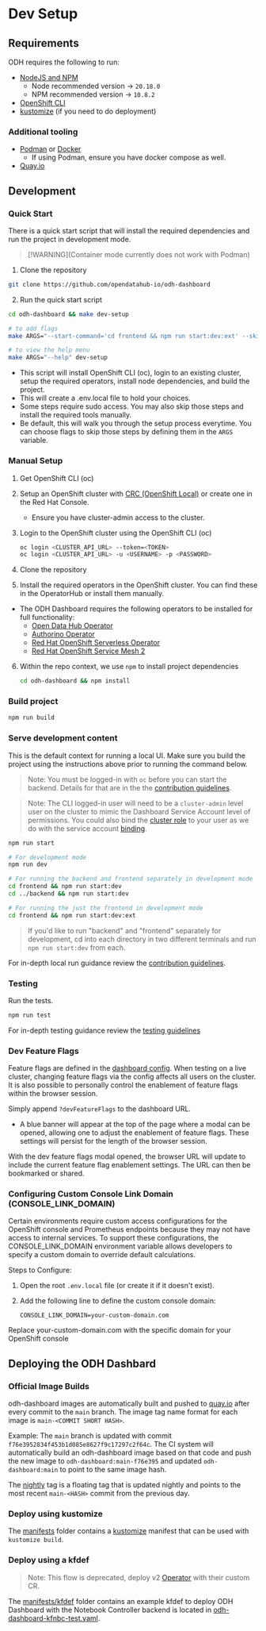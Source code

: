 # Dev Setup

## Requirements

ODH requires the following to run:

- [NodeJS and NPM](https://nodejs.org/)
  - Node recommended version -> `20.18.0`
  - NPM recommended version -> `10.8.2`
- [OpenShift CLI](https://docs.redhat.com/en/documentation/openshift_container_platform/4.16/html/cli_tools/openshift-cli-oc)
- [kustomize](https://github.com/kubernetes-sigs/kustomize) (if you need to do deployment)

### Additional tooling

- [Podman](https://github.com/containers/podman) or [Docker](https://www.docker.com/)
  - If using Podman, ensure you have docker compose as well.
- [Quay.io](https://quay.io/)

## Development

### Quick Start

There is a quick start script that will install the required dependencies and run the project in development mode.

> [!WARNING](Container mode currently does not work with Podman)

1. Clone the repository

```bash
git clone https://github.com/opendatahub-io/odh-dashboard
```

2. Run the quick start script

```bash
cd odh-dashboard && make dev-setup
```

```bash
# to add flags
make ARGS="--start-command='cd frontend && npm run start:dev:ext' --skip-env-creation" dev-setup

# to view the help menu
make ARGS="--help" dev-setup
```

- This script will install OpenShift CLI (oc), login to an existing cluster, setup the required operators, install node dependencies, and build the project.
- This will create a .env.local file to hold your choices.
- Some steps require sudo access. You may also skip those steps and install the required tools manually.
- Be default, this will walk you through the setup process everytime. You can choose flags to skip those steps by defining them in the `ARGS` variable.

### Manual Setup

1. Get OpenShift CLI (oc)

2. Setup an OpenShift cluster with [CRC (OpenShift Local)](https://developers.redhat.com/products/openshift-local/overview) or create one in the Red Hat Console.

   - Ensure you have cluster-admin access to the cluster.

3. Login to the OpenShift cluster using the OpenShift CLI (oc)

   ```bash
   oc login <CLUSTER_API_URL> --token=<TOKEN>
   oc login <CLUSTER_API_URL> -u <USERNAME> -p <PASSWORD>

   ```

4. Clone the repository

5. Install the required operators in the OpenShift cluster. You can find these in the OperatorHub or install them manually.

- The ODH Dashboard requires the following operators to be installed for full functionality:
  - [Open Data Hub Operator](https://github.com/opendatahub-io/opendatahub-operator)
  - [Authorino Operator](https://github.com/Kuadrant/authorino-operator)
  - [Red Hat OpenShift Serverless Operator](https://github.com/openshift-knative/serverless-operator)
  - [Red Hat OpenShift Service Mesh 2](https://github.com/Maistra/istio-operator)

6. Within the repo context, we use `npm` to install project dependencies

   ```bash
   cd odh-dashboard && npm install
   ```

### Build project

```bash
npm run build
```

### Serve development content

This is the default context for running a local UI. Make sure you build the project using the instructions above prior to running the command below.

> Note: You must be logged-in with `oc` before you can start the backend. Details for that are in the the [contribution guidelines](../CONTRIBUTING.md#give-your-dev-env-access).

> Note: The CLI logged-in user will need to be a `cluster-admin` level user on the cluster to mimic the Dashboard Service Account level of permissions. You could also bind the [cluster role](../manifests/core-bases/base/cluster-role.yaml) to your user as we do with the service account [binding](../manifests/core-bases/base/cluster-role-binding.yaml).

```bash
npm run start

# For development mode
npm run dev

# For running the backend and frontend separately in development mode
cd frontend && npm run start:dev
cd ../backend && npm run start:dev

# For running the just the frontend in development mode
cd frontend && npm run start:dev:ext
```

> If you'd like to run "backend" and "frontend" separately for development, cd into each directory in two different terminals and run `npm run start:dev` from each.

For in-depth local run guidance review the [contribution guidelines](../CONTRIBUTING.md).

### Testing

Run the tests.

```bash
npm run test
```

For in-depth testing guidance review the [testing guidelines](./testing.md)

### Dev Feature Flags

Feature flags are defined in the [dashboard config](./dashboard-config.md#features). When testing on a live cluster, changing feature flags via the config affects all users on the cluster. It is also possible to personally control the enablement of feature flags within the browser session.

Simply append `?devFeatureFlags` to the dashboard URL.

- A blue banner will appear at the top of the page where a modal can be opened, allowing one to adjust the enablement of feature flags. These settings will persist for the length of the browser session.

With the dev feature flags modal opened, the browser URL will update to include the current feature flag enablement settings. The URL can then be bookmarked or shared.

### Configuring Custom Console Link Domain (CONSOLE_LINK_DOMAIN)

Certain environments require custom access configurations for the OpenShift console and Prometheus endpoints because they may not have access to internal services. To support these configurations, the CONSOLE_LINK_DOMAIN environment variable allows developers to specify a custom domain to override default calculations.

Steps to Configure:

1. Open the root `.env.local` file (or create it if it doesn't exist).
2. Add the following line to define the custom console domain:

   <code>CONSOLE_LINK_DOMAIN=your-custom-domain.com</code>

Replace your-custom-domain.com with the specific domain for your OpenShift console

## Deploying the ODH Dashbard

### Official Image Builds

odh-dashboard images are automatically built and pushed to [quay.io](https://quay.io/repository/opendatahub/odh-dashboard) after every commit to the `main` branch. The image tag name format for each image is `main-<COMMIT SHORT HASH>`.

Example: The `main` branch is updated with commit `f76e3952834f453b1d085e8627f9c17297c2f64c`. The CI system will automatically build an odh-dashboard image based on that code and push the new image to `odh-dashboard:main-f76e395` and updated `odh-dashboard:main` to point to the same image hash.

The [nightly](https://quay.io/opendatahub/odh-dashboard:nightly) tag is a floating tag that is updated nightly and points to the most recent `main-<HASH>` commit from the previous day.

### Deploy using kustomize

The [manifests](../manifests) folder contains a [kustomize](https://kustomize.io) manifest that can be used with `kustomize build`.

### Deploy using a kfdef

> Note: This flow is deprecated, deploy v2 [Operator](https://github.com/opendatahub-io/opendatahub-operator) with their custom CR.

The [manifests/kfdef](../manifests/kfdef) folder contains an example kfdef to deploy ODH Dashboard with the Notebook Controller backend is located in [odh-dashboard-kfnbc-test.yaml](../manifests/kfdef/odh-dashboard-kfnbc-test.yaml).
